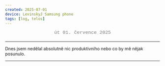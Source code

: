 ```yaml
---
created: 2025-07-01
device: LevinskyJ Samsung phone
tags: [log, telos]
---
```


<div style="text-align: center; color: gray; font-size: 1.1em; margin-bottom: 20px; font-family: Courier New">
  út 01. července 2025
</div>

---

Dnes jsem nedělal absolutně nic produktivního nebo co by mě nějak posunulo.

---
